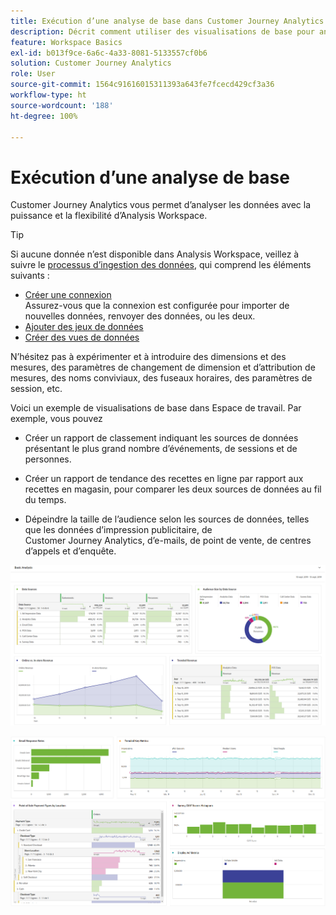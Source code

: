 ```yaml
---
title: Exécution d’une analyse de base dans Customer Journey Analytics
description: Décrit comment utiliser des visualisations de base pour analyser les données dans Customer Journey Analytics.
feature: Workspace Basics
exl-id: b013f9ce-6a6c-4a33-8081-5133557cf0b6
solution: Customer Journey Analytics
role: User
source-git-commit: 1564c91616015311393a643fe7fcecd429cf3a36
workflow-type: ht
source-wordcount: '188'
ht-degree: 100%

---
```


# Exécution d’une analyse de base

Customer Journey Analytics vous permet d’analyser les données avec la puissance et la flexibilité d’Analysis Workspace.

>[!TIP]
>
>Si aucune donnée n’est disponible dans Analysis Workspace, veillez à suivre le [processus d’ingestion des données](/help/data-ingestion/data-ingestion.md), qui comprend les éléments suivants :<ul><li>[Créer une connexion](/help/connections/create-connection.md#create-and-configure-the-connection) </br>Assurez-vous que la connexion est configurée pour importer de nouvelles données, renvoyer des données, ou les deux.</li><li>[Ajouter des jeux de données](/help/connections/create-connection.md#add-and-configure-datasets)</li><li>[Créer des vues de données](/help/data-views/create-dataview.md)</li></ul>

N’hésitez pas à expérimenter et à introduire des dimensions et des mesures, des paramètres de changement de dimension et d’attribution de mesures, des noms conviviaux, des fuseaux horaires, des paramètres de session, etc.

Voici un exemple de visualisations de base dans Espace de travail. Par exemple, vous pouvez

* Créer un rapport de classement indiquant les sources de données présentant le plus grand nombre d’événements, de sessions et de personnes.

* Créer un rapport de tendance des recettes en ligne par rapport aux recettes en magasin, pour comparer les deux sources de données au fil du temps.

* Dépeindre la taille de l’audience selon les sources de données, telles que les données d’impression publicitaire, de Customer Journey Analytics, d’e-mails, de point de vente, de centres d’appels et d’enquête.

![Exemples de visualisations de graphiques d’analyse de base.](assets/cja-basic-analysis.png)

![Autres exemples de visualisations de graphiques d’analyse de base](assets/cja-basic-analysis2.png)
